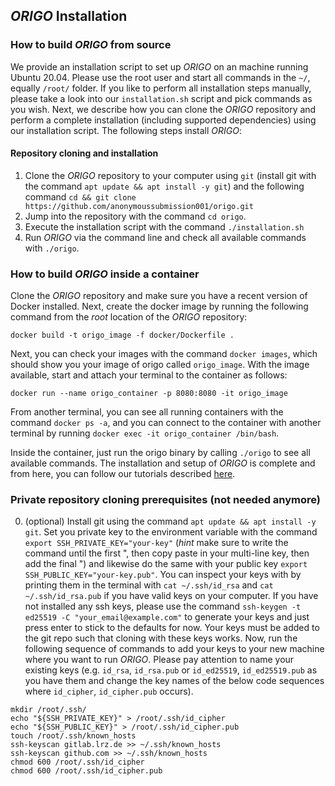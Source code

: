 ## _ORIGO_ Installation

### How to build _ORIGO_ from source
We provide an installation script to set up _ORIGO_ on an machine running Ubuntu 20.04. Please use the root user and start all commands in the `~/`, equally `/root/` folder. If you like to perform all installation steps manually, please take a look into our `installation.sh` script and pick commands as you wish. Next, we describe how you can clone the _ORIGO_ repository and perform a complete installation (including supported dependencies) using our installation script. The following steps install _ORIGO_:

#### Repository cloning and installation
1. Clone the _ORIGO_ repository to your computer using `git` (install git with the command `apt update && apt install -y git`) and the following command `cd && git clone https://github.com/anonymoussubmission001/origo.git`
2. Jump into the repository with the command `cd origo`.
3. Execute the installation script with the command `./installation.sh`
4. Run _ORIGO_ via the command line and check all available commands with `./origo`.

### How to build _ORIGO_ inside a container
Clone the _ORIGO_ repository and make sure you have a recent version of Docker installed. Next, create the docker image by running the following command from the *root* location of the _ORIGO_ repository:
```
docker build -t origo_image -f docker/Dockerfile .
```
Next, you can check your images with the command `docker images`, which should show you your image of origo called `origo_image`. With the image available, start and attach your terminal to the container as follows:
```
docker run --name origo_container -p 8080:8080 -it origo_image
```
From another terminal, you can see all running containers with the command `docker ps -a`, and you can connect to the container with another terminal by running `docker exec -it origo_container /bin/bash`.

Inside the container, just run the origo binary by calling `./origo` to see all available commands. The installation and setup of _ORIGO_ is complete and from here, you can follow our tutorials described [here](./tutorials/).


### Private repository cloning prerequisites (not needed anymore)
0. (optional) Install git using the command `apt update && apt install -y git`. Set you private key to the environment variable with the command `export SSH_PRIVATE_KEY="your-key"` (*hint* make sure to write the command until the first \", then copy paste in your multi-line key, then add the final \") and likewise do the same with your public key `export SSH_PUBLIC_KEY="your-key.pub"`. You can inspect your keys with by printing them in the terminal with `cat ~/.ssh/id_rsa` and `cat ~/.ssh/id_rsa.pub` if you have valid keys on your computer. If you have not installed any ssh keys, please use the command `ssh-keygen -t ed25519 -C "your_email@example.com"` to generate your keys and just press enter to stick to the defaults for now. Your keys must be added to the git repo such that cloning with these keys works. Now, run the following sequence of commands to add your keys to your new machine where you want to run _ORIGO_. Please pay attention to name your existing keys (e.g. `id_rsa`, `id_rsa.pub` or `id_ed25519`, `id_ed25519.pub` as you have them and change the key names of the below code sequences where `id_cipher`, `id_cipher.pub` occurs).
```
mkdir /root/.ssh/
echo "${SSH_PRIVATE_KEY}" > /root/.ssh/id_cipher
echo "${SSH_PUBLIC_KEY}" > /root/.ssh/id_cipher.pub
touch /root/.ssh/known_hosts
ssh-keyscan gitlab.lrz.de >> ~/.ssh/known_hosts
ssh-keyscan github.com >> ~/.ssh/known_hosts
chmod 600 /root/.ssh/id_cipher
chmod 600 /root/.ssh/id_cipher.pub
```


